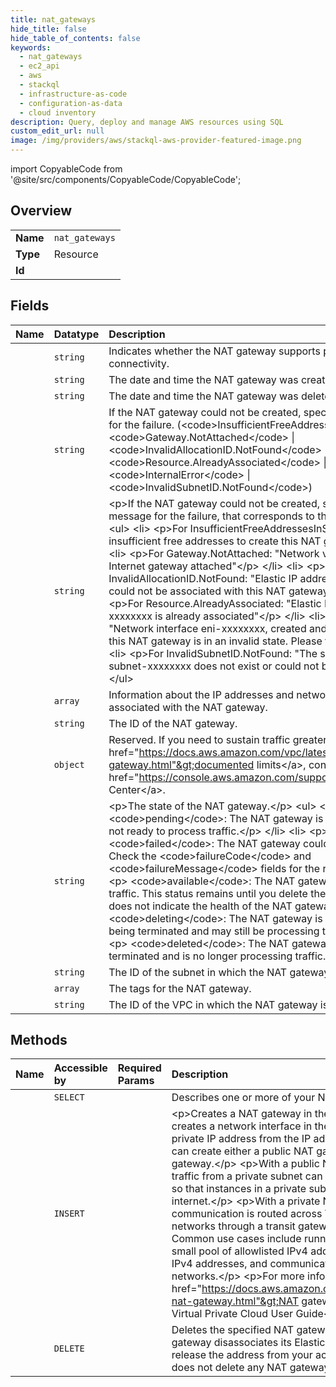 ```yaml
---
title: nat_gateways
hide_title: false
hide_table_of_contents: false
keywords:
  - nat_gateways
  - ec2_api
  - aws    
  - stackql
  - infrastructure-as-code
  - configuration-as-data
  - cloud inventory
description: Query, deploy and manage AWS resources using SQL
custom_edit_url: null
image: /img/providers/aws/stackql-aws-provider-featured-image.png
---
```


import CopyableCode from '@site/src/components/CopyableCode/CopyableCode';




## Overview
<table><tbody>
<tr><td><b>Name</b></td><td><code>nat_gateways</code></td></tr>
<tr><td><b>Type</b></td><td>Resource</td></tr>
<tr><td><b>Id</b></td><td><CopyableCode code="aws.ec2_api.nat_gateways" /></td></tr>
</tbody></table>

## Fields
| Name | Datatype | Description |
|:-----|:---------|:------------|
| <CopyableCode code="connectivityType" /> | `string` | Indicates whether the NAT gateway supports public or private connectivity. |
| <CopyableCode code="createTime" /> | `string` | The date and time the NAT gateway was created. |
| <CopyableCode code="deleteTime" /> | `string` | The date and time the NAT gateway was deleted, if applicable. |
| <CopyableCode code="failureCode" /> | `string` | If the NAT gateway could not be created, specifies the error code for the failure. (&lt;code&gt;InsufficientFreeAddressesInSubnet&lt;/code&gt; \| &lt;code&gt;Gateway.NotAttached&lt;/code&gt; \| &lt;code&gt;InvalidAllocationID.NotFound&lt;/code&gt; \| &lt;code&gt;Resource.AlreadyAssociated&lt;/code&gt; \| &lt;code&gt;InternalError&lt;/code&gt; \| &lt;code&gt;InvalidSubnetID.NotFound&lt;/code&gt;) |
| <CopyableCode code="failureMessage" /> | `string` | &lt;p&gt;If the NAT gateway could not be created, specifies the error message for the failure, that corresponds to the error code.&lt;/p&gt; &lt;ul&gt; &lt;li&gt; &lt;p&gt;For InsufficientFreeAddressesInSubnet: "Subnet has insufficient free addresses to create this NAT gateway"&lt;/p&gt; &lt;/li&gt; &lt;li&gt; &lt;p&gt;For Gateway.NotAttached: "Network vpc-xxxxxxxx has no Internet gateway attached"&lt;/p&gt; &lt;/li&gt; &lt;li&gt; &lt;p&gt;For InvalidAllocationID.NotFound: "Elastic IP address eipalloc-xxxxxxxx could not be associated with this NAT gateway"&lt;/p&gt; &lt;/li&gt; &lt;li&gt; &lt;p&gt;For Resource.AlreadyAssociated: "Elastic IP address eipalloc-xxxxxxxx is already associated"&lt;/p&gt; &lt;/li&gt; &lt;li&gt; &lt;p&gt;For InternalError: "Network interface eni-xxxxxxxx, created and used internally by this NAT gateway is in an invalid state. Please try again."&lt;/p&gt; &lt;/li&gt; &lt;li&gt; &lt;p&gt;For InvalidSubnetID.NotFound: "The specified subnet subnet-xxxxxxxx does not exist or could not be found."&lt;/p&gt; &lt;/li&gt; &lt;/ul&gt; |
| <CopyableCode code="natGatewayAddressSet" /> | `array` | Information about the IP addresses and network interface associated with the NAT gateway. |
| <CopyableCode code="natGatewayId" /> | `string` | The ID of the NAT gateway. |
| <CopyableCode code="provisionedBandwidth" /> | `object` | Reserved. If you need to sustain traffic greater than the &lt;a href="https://docs.aws.amazon.com/vpc/latest/userguide/vpc-nat-gateway.html"&gt;documented limits&lt;/a&gt;, contact us through the &lt;a href="https://console.aws.amazon.com/support/home?"&gt;Support Center&lt;/a&gt;. |
| <CopyableCode code="state" /> | `string` | &lt;p&gt;The state of the NAT gateway.&lt;/p&gt; &lt;ul&gt; &lt;li&gt; &lt;p&gt; &lt;code&gt;pending&lt;/code&gt;: The NAT gateway is being created and is not ready to process traffic.&lt;/p&gt; &lt;/li&gt; &lt;li&gt; &lt;p&gt; &lt;code&gt;failed&lt;/code&gt;: The NAT gateway could not be created. Check the &lt;code&gt;failureCode&lt;/code&gt; and &lt;code&gt;failureMessage&lt;/code&gt; fields for the reason.&lt;/p&gt; &lt;/li&gt; &lt;li&gt; &lt;p&gt; &lt;code&gt;available&lt;/code&gt;: The NAT gateway is able to process traffic. This status remains until you delete the NAT gateway, and does not indicate the health of the NAT gateway.&lt;/p&gt; &lt;/li&gt; &lt;li&gt; &lt;p&gt; &lt;code&gt;deleting&lt;/code&gt;: The NAT gateway is in the process of being terminated and may still be processing traffic.&lt;/p&gt; &lt;/li&gt; &lt;li&gt; &lt;p&gt; &lt;code&gt;deleted&lt;/code&gt;: The NAT gateway has been terminated and is no longer processing traffic.&lt;/p&gt; &lt;/li&gt; &lt;/ul&gt; |
| <CopyableCode code="subnetId" /> | `string` | The ID of the subnet in which the NAT gateway is located. |
| <CopyableCode code="tagSet" /> | `array` | The tags for the NAT gateway. |
| <CopyableCode code="vpcId" /> | `string` | The ID of the VPC in which the NAT gateway is located. |
## Methods
| Name | Accessible by | Required Params | Description |
|:-----|:--------------|:----------------|:------------|
| <CopyableCode code="nat_gateways_Describe" /> | `SELECT` | <CopyableCode code="region" /> | Describes one or more of your NAT gateways. |
| <CopyableCode code="nat_gateway_Create" /> | `INSERT` | <CopyableCode code="SubnetId, region" /> | &lt;p&gt;Creates a NAT gateway in the specified subnet. This action creates a network interface in the specified subnet with a private IP address from the IP address range of the subnet. You can create either a public NAT gateway or a private NAT gateway.&lt;/p&gt; &lt;p&gt;With a public NAT gateway, internet-bound traffic from a private subnet can be routed to the NAT gateway, so that instances in a private subnet can connect to the internet.&lt;/p&gt; &lt;p&gt;With a private NAT gateway, private communication is routed across VPCs and on-premises networks through a transit gateway or virtual private gateway. Common use cases include running large workloads behind a small pool of allowlisted IPv4 addresses, preserving private IPv4 addresses, and communicating between overlapping networks.&lt;/p&gt; &lt;p&gt;For more information, see &lt;a href="https://docs.aws.amazon.com/vpc/latest/userguide/vpc-nat-gateway.html"&gt;NAT gateways&lt;/a&gt; in the &lt;i&gt;Amazon Virtual Private Cloud User Guide&lt;/i&gt;.&lt;/p&gt; |
| <CopyableCode code="nat_gateway_Delete" /> | `DELETE` | <CopyableCode code="NatGatewayId, region" /> | Deletes the specified NAT gateway. Deleting a public NAT gateway disassociates its Elastic IP address, but does not release the address from your account. Deleting a NAT gateway does not delete any NAT gateway routes in your route tables. |

